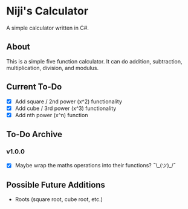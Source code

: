 # Niji's Calculator

A simple calculator written in C#.

## About

This is a simple five function calculator.
It can do addition, subtraction, multiplication, division, and modulus.

## Current To-Do

- [x] Add square / 2nd power (x^2) functionality
- [x] Add cube / 3rd power (x^3) functionality
- [x] Add nth power (x^n) function

## To-Do Archive

### v1.0.0

- [x] Maybe wrap the maths operations into their functions? ¯\\\_(ツ)_/¯

## Possible Future Additions

- Roots (square root, cube root, etc.)
